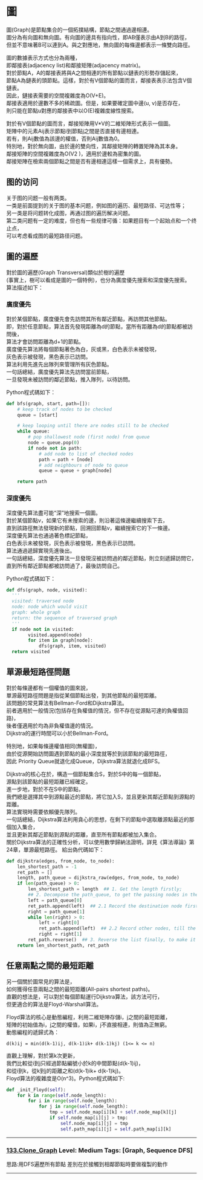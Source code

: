 
# 圖
圖(Graph)是節點集合的一個拓撲結構，節點之間通過邊相連。  
圖分為有向圖和無向圖。有向圖的邊具有指向性，即AB僅表示由A到B的路徑，  
但並不意味著B可以連到A。與之對應地，無向圖的每條邊都表示一條雙向路徑。

圖的數據表示方式也分為兩種，  
即鄰接表(adjacency list)和鄰接矩陣(adjacency matrix)。  
對於節點A，A的鄰接表將與A之間相連的所有節點以鏈表的形勢存儲起來，  
節點A為鏈表的頭節點。這樣，對於有V個節點的圖而言，鄰接表表示法包含V個鏈表。  
因此，鏈接表需要的空間複雜度為O(V+E)。  
鄰接表適用於邊數不多的稀疏圖。但是，如果要確定圖中邊(u, v)是否存在，  
則只能在節點u對應的鄰接表中以O(E)複雜度線性搜索。

對於有V個節點的圖而言，鄰接矩陣用V*V的二維矩陣形式表示一個圖。  
矩陣中的元素Aij表示節點i到節點j之間是否直接有邊相連。  
若有，則Aij數值為該邊的權值，否則Aij數值為0。  
特別地，對於無向圖，由於邊的雙向性，其鄰接矩陣的轉置矩陣為其本身。  
鄰接矩陣的空間複雜度為O(V2 )，適用於邊較為密集的圖。  
鄰接矩陣在檢索兩個節點之間是否有邊相連這樣一個需求上，具有優勢。  

## 图的访问
关于图的问题一般有两类。  
一类是前面提到的关于图的基本问题，例如图的遍历、最短路径、可达性等；  
另一类是将问题转化成图，再通过图的遍历解决问题。  
第二类问题有一定的难度，但也有一些规律可循：如果题目有一个起始点和一个终止点，  
可以考虑看成图的最短路径问题。

## 圖的遍歷
對於圖的遍歷(Graph Transversal)類似於樹的遍歷  
(事實上，樹可以看成是圖的一個特例)，也分為廣度優先搜索和深度優先搜索。  
算法描述如下：

### 廣度優先
對於某個節點，廣度優先會先訪問其所有鄰近節點，再訪問其他節點。  
即，對於任意節點，算法首先發現距離為d的節點，當所有距離為d的節點都被訪問後，  
算法才會訪問距離為d+1的節點。  
廣度優先算法將每個節點著色為白，灰或黑，白色表示未被發現，  
灰色表示被發現，黑色表示已訪問。  
算法利用先進先出隊列來管理所有灰色節點。  
一句話總結，廣度優先算法先訪問當前節點，  
一旦發現未被訪問的鄰近節點，推入隊列，以待訪問。

Python程式碼如下：  
```python
def bfs(graph, start, path=[]):
    # keep track of nodes to be checked
    queue = [start]

    # keep looping until there are nodes still to be checked
    while queue:
        # pop shallowest node (first node) from queue
        node = queue.pop(0)
        if node not in path:
            # add node to list of checked nodes
            path = path + [node]
            # add neighbours of node to queue
            queue = queue + graph[node]

    return path
```
### 深度優先
深度優先算法盡可能“深”地搜索一個圖。  
對於某個節點v，如果它有未搜索的邊，則沿著這條邊繼續搜索下去，  
直到該路徑無法發現新的節點，回溯回節點v，繼續搜索它的下一條邊。  
深度優先算法也通過著色標記節點，  
白色表示未被發現，灰色表示被發現，黑色表示已訪問。  
算法通過遞歸實現先進後出。  
一句話總結，深度優先算法一旦發現沒被訪問過的鄰近節點，則立刻遞歸訪問它，  
直到所有鄰近節點都被訪問過了，最後訪問自己。

Python程式碼如下：
```python
def dfs(graph, node, visited):
  '''
  visited: traversed node
  node: node which would visit
  graph: whole graph
  return: the sequence of traversed graph
  '''
  if node not in visited:
        visited.append(node)
        for item in graph[node]:
            dfs(graph, item, visited)
  return visited
```  
## 單源最短路徑問題  

對於每條邊都有一個權值的圖來說，  
單源最短路徑問題是指從某個節點出發，到其他節點的最短距離。  
該問題的常見算法有Bellman-Ford和Dijkstra算法。  
前者適用於一般情況(包括存在負權值的情況，但不存在從源點可達的負權值回路)，  
後者僅適用於均為非負權值邊的情況。  
Dijkstra的運行時間可以小於Bellman-Ford。  

特別地，如果每條邊權值相同(無權圖)，  
由於從源開始訪問圖遇到節點的最小深度就等於到該節點的最短路徑，  
因此 Priority Queue就退化成Queue，Dijkstra算法就退化成BFS。

Dijkstra的核心在於，構造一個節點集合S，對於S中的每一個節點，  
源點到該節點的最短距離已經確定。  
進一步地，對於不在S中的節點，  
我們總是選擇其中到源點最近的節點，將它加入S，並且更新其鄰近節點到源點的距離。  
算法實現時需要依賴優先隊列。  
一句話總結，Dijkstra算法利用貪心的思想，在剩下的節點中選取離源點最近的那個加入集合，  
並且更新其鄰近節點到源點的距離，直至所有節點都被加入集合。  
關於Dijkstra算法的正確性分析，可以使用數學歸納法證明，詳見《算法導論》第24章，單源最短路徑。 給出偽代碼如下：
```python
def dijkstra(edges, from_node, to_node):
    len_shortest_path = -1
    ret_path = []
    length, path_queue = dijkstra_raw(edges, from_node, to_node)
    if len(path_queue) > 0:
        len_shortest_path = length  ## 1. Get the length firstly;
        ## 2. Decompose the path_queue, to get the passing nodes in the shortest path.
        left = path_queue[0]
        ret_path.append(left)  ## 2.1 Record the destination node firstly;
        right = path_queue[1]
        while len(right) > 0:
            left = right[0]
            ret_path.append(left)  ## 2.2 Record other nodes, till the source-node.
            right = right[1]
        ret_path.reverse()  ## 3. Reverse the list finally, to make it be normal sequence.
    return len_shortest_path, ret_path
```    
## 任意兩點之間的最短距離
另一個關於圖常見的算法是，  
如何獲得任意兩點之間的最短距離(All-pairs shortest paths)。  
直觀的想法是，可以對於每個節點運行Dijkstra算法，該方法可行，  
但更適合的算法是Floyd-Warshall算法。

Floyd算法的核心是動態編程，利用二維矩陣存儲i，j之間的最短距離，  
矩陣的初始值為i，j之間的權值，如果i，j不直接相連，則值為正無窮。  
動態編程的遞歸式為：  
```
d(k)ij = min(d(k-1)ij, d(k-1)ik+ d(k-1)kj) (1<= k <= n)
```  
直觀上理解，對於第k次更新，  
我們比較從i到j只經過節點編號小於k的中間節點(d(k-1)ij)，  
和從i到k，從k到j的距離之和(d(k-1)ik+ d(k-1)kj)。  
Floyd算法的複雜度是O(n^3)。Python程式碼如下:
```python
def _init_Floyd(self):
    for k in range(self.node_length):
        for i in range(self.node_length):
            for j in range(self.node_length):
                tmp = self.node_map[i][k] + self.node_map[k][j]
                if self.node_map[i][j] > tmp:
                    self.node_map[i][j] = tmp
                    self.path_map[i][j] = self.path_map[i][k]
```      
  
                
***
  
  
  
### [133.Clone_Graph](../SourceCode/Python/133.Clone_Graph.py) Level: Medium Tags: [Graph, Sequence DFS]
  
思路:用DFS遍歷所有節點
差別在於接觸到相鄰節點時要做複製的動作
  
***
